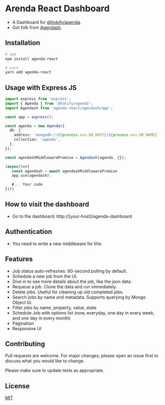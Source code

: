 # Arenda React Dashboard

- A Dashboard for [@hokify/agenda](https://github.com/hokify/agenda).
- Got folk from [Agendash](https://github.com/agenda/agendash).

## Installation

```bash
# npm
npm install agenda-react

# yarn
yarn add agenda-react
```

## Usage with Express JS

```typescript
import express from 'express';
import { Agenda } from '@hokify/agenda';
import Agendash from 'agenda-react/agendash/app';

const app = express();

const agenda = new Agenda({
  db: {
    address: `mongodb://${process.env.DB_HOST}/${process.env.DB_NAME}`,
    collection: 'agenda',
  },
});

const agendashMiddlewarePromise = Agendash(agenda, {});

(async()=>{
   const agendash = await agendashMiddlewarePromise
   app.use(agendash);

   #... Your code
})()
```

## How to visit the dashboard
- Go to the dashboard: http://[your-host]/agenda-dashboard

## Authentication
- You need to write a new middleware for this

## Features
- Job status auto-refreshes: 60-second polling by default.
- Schedule a new job from the UI.
- Dive in to see more details about the job, like the json data.
- Requeue a job. Clone the data and run immediately.
- Delete jobs. Useful for cleaning up old completed jobs.
- Search jobs by name and metadata. Supports querying by Mongo Object Id.
- Filter jobs by name, property, value, state
- Schedule Job with options list (now, everyday, one day in every week, and one day in every month)
- Pagination
- Responsive UI

## Contributing

Pull requests are welcome. For major changes, please open an issue first
to discuss what you would like to change.

Please make sure to update tests as appropriate.

## License

[MIT](https://choosealicense.com/licenses/mit/)